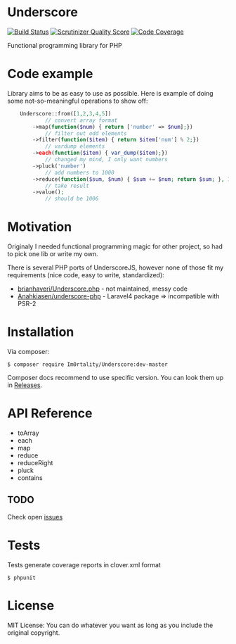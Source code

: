 # Underscore

[![Build Status](https://travis-ci.org/Im0rtality/Underscore.png?branch=master)](https://travis-ci.org/Im0rtality/Underscore)
[![Scrutinizer Quality Score](https://scrutinizer-ci.com/g/Im0rtality/Underscore/badges/quality-score.png?s=a360715f49ea4bba225b7991146981ca80b61337)](https://scrutinizer-ci.com/g/Im0rtality/Underscore/)
[![Code Coverage](https://scrutinizer-ci.com/g/Im0rtality/Underscore/badges/coverage.png?s=e9c5669f300b4d8cb96d0fa8645119ab546fbd62)](https://scrutinizer-ci.com/g/Im0rtality/Underscore/)

Functional programming library for PHP

# Code example

Library aims to be as easy to use as possible. Here is example of doing some not-so-meaningful operations to show off:

```php
    Underscore::from([1,2,3,4,5])
            // convert array format
        ->map(function($num) { return ['number' => $num];})
            // filter out odd elements
        ->filter(function($item) { return $item['num'] % 2;})
            // vardump elements
        ->each(function($item) { var_dump($item);})
            // changed my mind, I only want numbers
        ->pluck('number')
            // add numbers to 1000
        ->reduce(function($sum, $num) { $sum += $num; return $sum; }, 1000)
            // take result
        ->value();
            // should be 1006
```

# Motivation

Originaly I needed functional programming magic for other project, so had to pick one lib or write my own.

There is several PHP ports of UnderscoreJS, however none of those fit my requirements (nice code, easy to write, standardized):
 - [brianhaveri/Underscore.php](https://github.com/brianhaveri/Underscore.php) - not maintained, messy code
 - [Anahkiasen/underscore-php](https://github.com/Anahkiasen/underscore-php) - Laravel4 package => incompatible with PSR-2

# Installation

Via composer:

    $ composer require Im0rtality/Underscore:dev-master

Composer docs recommend to use specific version. You can look them up in [Releases](https://github.com/Im0rtality/Underscore/releases).

# API Reference

- toArray
- each
- map
- reduce
- reduceRight
- pluck
- contains

## TODO

Check open [issues](https://github.com/Im0rtality/Underscore/issues)

# Tests

Tests generate coverage reports in clover.xml format

    $ phpunit

# License

MIT License: You can do whatever you want as long as you include the original copyright.
